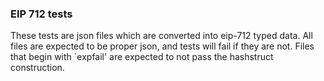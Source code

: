 ### EIP 712 tests

These tests are json files which are converted into eip-712 typed data.
All files are expected to be proper json, and tests will fail if they are not.
Files that begin with `expfail' are expected to not pass the hashstruct
construction. 
